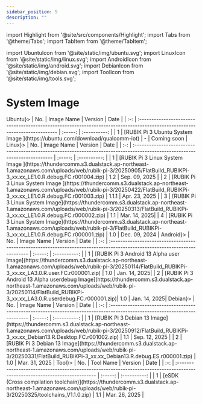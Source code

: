 ```yaml
---
sidebar_position: 5
description: ""
---
```


import Highlight from '@site/src/components/Highlight';
import Tabs from '@theme/Tabs';
import TabItem from '@theme/TabItem';

import UbuntuIcon from '@site/static/img/ubuntu.svg';
import LinuxIcon from '@site/static/img/linux.svg';
import AndroidIcon from '@site/static/img/android.svg';
import DebianIcon from '@site/static/img/debian.svg';
import ToolIcon from '@site/static/img/tools.svg';

# System Image

<Tabs>
 <TabItem value="ubuntu" label={<><UbuntuIcon style={{ width: '30px', height: '30px', margin: '0px 10px 0px 0px', verticalAlign: 'middle' }} />Ubuntu</>}>
    | No. | Image Name                                                                                                                   | Version |     Date     |
| :-: | :-------------------------------------------------------------------------------------------------------------------------- | :-----: | :----------: |
| 1       | [RUBIK Pi 3 Ubuntu System Image ](https://ubuntu.com/download/qualcomm-iot)      | -         |  Coming soon  |
  </TabItem>
  <TabItem value="linux" label={<><LinuxIcon style={{ width: '30px', height: '30px', margin: '0px 10px 0px 0px', verticalAlign: 'middle' }} />Linux</>}>
    | No. | Image Name                                                                                                                   | Version |     Date     |
| :-: | :-------------------------------------------------------------------------------------------------------------------------- | :-----: | :----------: |
| 1       | [RUBIK Pi 3 Linux System Image ](https://thundercomm.s3.dualstack.ap-northeast-1.amazonaws.com/uploads/web/rubik-pi-3/20250905/FlatBuild_RUBIKPi-3_xx.xx_LE1.0.R.debug.FC.r001004.zip)      | 1.2         |  Sep. 09, 2025 |
| 2       | [RUBIK Pi 3 Linux System Image ](https://thundercomm.s3.dualstack.ap-northeast-1.amazonaws.com/uploads/web/rubik-pi-3/20250422/FlatBuild_RUBIKPi-3_xx.xx_LE1.0.R.debug.FC.r001003.zip)  | 1.1.1       |  Apr. 23, 2025 |
| 3      | [RUBIK Pi 3 Linux System Image](https://thundercomm.s3.dualstack.ap-northeast-1.amazonaws.com/uploads/web/rubik-pi-3/20250313/FlatBuild_RUBIKPi-3_xx.xx_LE1.0.R.debug.FC.r000002.zip)  | 1.1       |  Mar. 14, 2025|
| 4  | [RUBIK Pi 3 Linux System Image](https://thundercomm.s3.dualstack.ap-northeast-1.amazonaws.com/uploads/web/rubik-pi-3/FlatBuild_RUBIKPi-3_xx.xx_LE1.0.R.debug.FC.r000001.zip) |   1.0   | Dec. 09, 2024 |
  </TabItem>
  <TabItem value="android" label={<><AndroidIcon style={{ width: '30px', height: '30px', margin: '0px 10px 0px 0px', verticalAlign: 'middle' }} /> Android</>}>
    | No. | Image Name                                                                                                                   | Version |     Date     |
| :-: | :-------------------------------------------------------------------------------------------------------------------------- | :-----: | :----------: |
| 1      | [RUBIK Pi 3 Android 13 Alpha user Image](https://thundercomm.s3.dualstack.ap-northeast-1.amazonaws.com/uploads/web/rubik-pi-3/20250114/FlatBuild_RUBIKPi-3_xx.xx_LA3.0.R.user.FC.r000001.zip)          | 1.0           | Jan. 14, 2025|
| 2      | [RUBIK Pi 3 Android 13 Alpha userdebug Image](https://thundercomm.s3.dualstack.ap-northeast-1.amazonaws.com/uploads/web/rubik-pi-3/20250114/FlatBuild_RUBIKPi-3_xx.xx_LA3.0.R.userdebug.FC.r000001.zip)| 1.0           | Jan. 14, 2025|
  </TabItem>
  <TabItem value="debian" label={<><DebianIcon style={{ width: '30px', height: '30px', margin: '0px 10px 0px 0px',  verticalAlign: 'middle' }} /> Debian</>}>
    | No. | Image Name                                                                                                                   | Version |     Date     |
| :-: | :-------------------------------------------------------------------------------------------------------------------------- | :-----: | :----------: |
| 1       | [RUBIK Pi 3 Debian 13 Image](https://thundercomm.s3.dualstack.ap-northeast-1.amazonaws.com/uploads/web/rubik-pi-3/20250912/FlatBuild_RUBIKPi-3_xx.xx_Debian13.R.Desktop.FC.r001002.zip)      | 1.1         |  Sep. 12, 2025 |
| 2       | [RUBIK Pi 3 Debian 13 Image](https://thundercomm.s3.dualstack.ap-northeast-1.amazonaws.com/uploads/web/rubik-pi-3/20250331/FlatBuild_RUBIKPi-3_xx.xx_Debian13.R.debug.ES.r000001.zip)  | 1.0        |  Mar. 31, 2025 |
  </TabItem>
  <TabItem value="tool" label={<><ToolIcon style={{ width: '30px', height: '30px', margin: '0px 10px 0px 0px',  verticalAlign: 'middle' }} /> Tool</>}>
    | No. | Tool Name                                                                                                                   | Version |     Date     |
| :-: | :-------------------------------------------------------------------------------------------------------------------------- | :-----: | :----------: |
| 1       | [eSDK (Cross compilation toolchain)](https://thundercomm.s3.dualstack.ap-northeast-1.amazonaws.com/uploads/web/rubik-pi-3/20250325/toolchains_V1.1.0.zip)   | 1.1       |  Mar. 26, 2025 |
  </TabItem>
</Tabs>